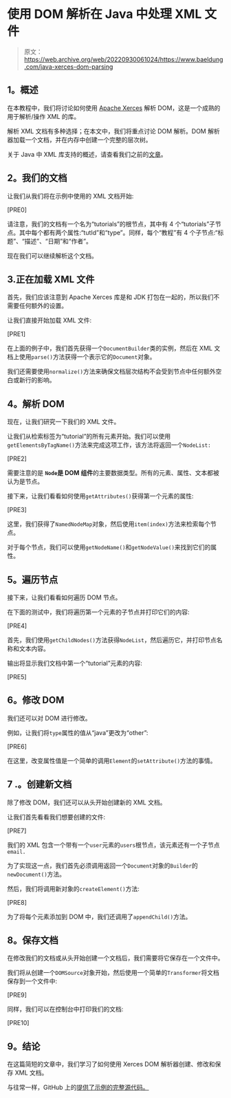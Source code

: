 # 使用 DOM 解析在 Java 中处理 XML 文件

> 原文：<https://web.archive.org/web/20220930061024/https://www.baeldung.com/java-xerces-dom-parsing>

## **1。概述**

在本教程中，我们将讨论如何使用 [Apache Xerces](https://web.archive.org/web/20220625222218/https://xerces.apache.org/) 解析 DOM，这是一个成熟的用于解析/操作 XML 的库。

解析 XML 文档有多种选择；在本文中，我们将重点讨论 DOM 解析。DOM 解析器加载一个文档，并在内存中创建一个完整的层次树。

关于 Java 中 XML 库支持的概述，请查看我们之前的[文章](/web/20220625222218/https://www.baeldung.com/java-xml-libraries)。

## **2。我们的文档**

让我们从我们将在示例中使用的 XML 文档开始:

[PRE0]

请注意，我们的文档有一个名为“tutorials”的根节点，其中有 4 个“tutorials”子节点。其中每个都有两个属性:“tutId”和“type”。同样，每个“教程”有 4 个子节点:“标题”、“描述”、“日期”和“作者”。

现在我们可以继续解析这个文档。

## 3.正在加载 XML 文件

首先，我们应该注意到 Apache Xerces 库是和 JDK 打包在一起的，所以我们不需要任何额外的设置。

让我们直接开始加载 XML 文件:

[PRE1]

在上面的例子中，我们首先获得一个`DocumentBuilder`类的实例，然后在 XML 文档上使用`parse()`方法获得一个表示它的`Document`对象。

我们还需要使用`normalize()`方法来确保文档层次结构不会受到节点中任何额外空白或新行的影响。

## **4。解析 DOM**

现在，让我们研究一下我们的 XML 文件。

让我们从检索标签为“tutorial”的所有元素开始。我们可以使用`getElementsByTagName()`方法来完成这项工作，该方法将返回一个`NodeList:`

[PRE2]

需要注意的是 **`Node`是 DOM 组件**的主要数据类型。所有的元素、属性、文本都被认为是节点。

接下来，让我们看看如何使用`getAttributes()`获得第一个元素的属性:

[PRE3]

这里，我们获得了`NamedNodeMap`对象，然后使用`item(index)`方法来检索每个节点。

对于每个节点，我们可以使用`getNodeName()`和`getNodeValue()`来找到它们的属性。

## **5。遍历节点**

接下来，让我们看看如何遍历 DOM 节点。

在下面的测试中，我们将遍历第一个元素的子节点并打印它们的内容:

[PRE4]

首先，我们使用`getChildNodes()`方法获得`NodeList`，然后遍历它，并打印节点名称和文本内容。

输出将显示我们文档中第一个“tutorial”元素的内容:

[PRE5]

## **6。修改 DOM**

我们还可以对 DOM 进行修改。

例如，让我们将`type`属性的值从“java”更改为“other”:

[PRE6]

在这里，改变属性值是一个简单的调用`Element`的`setAttribute()`方法的事情。

## 7 .**。创建新文档**

除了修改 DOM，我们还可以从头开始创建新的 XML 文档。

让我们首先看看我们想要创建的文件:

[PRE7]

我们的 XML 包含一个带有一个`user`元素的`users`根节点，该元素还有一个子节点`email.`

为了实现这一点，我们首先必须调用返回一个`Document`对象的`Builder`的`newDocument()`方法。

然后，我们将调用新对象的`createElement()`方法:

[PRE8]

为了将每个元素添加到 DOM 中，我们还调用了`appendChild()`方法。

## **8。保存文档**

在修改我们的文档或从头开始创建一个文档后，我们需要将它保存在一个文件中。

我们将从创建一个`DOMSource`对象开始，然后使用一个简单的`Transformer`将文档保存到一个文件中:

[PRE9]

同样，我们可以在控制台中打印我们的文档:

[PRE10]

## **9。结论**

在这篇简短的文章中，我们学习了如何使用 Xerces DOM 解析器创建、修改和保存 XML 文档。

与往常一样，GitHub 上的[提供了示例的完整源代码。](https://web.archive.org/web/20220625222218/https://github.com/eugenp/tutorials/tree/master/xml)